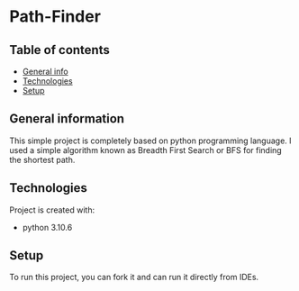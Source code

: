 # Path-Finder

## Table of contents
* [General info](#general-info)
* [Technologies](#technologies)
* [Setup](#setup)

## General information

This simple project is completely based on python programming language.
I used a simple algorithm known as Breadth First Search or BFS for finding the shortest path.

## Technologies
Project is created with:
* python 3.10.6

## Setup
To run this project, you can fork it and can run it directly from IDEs.

